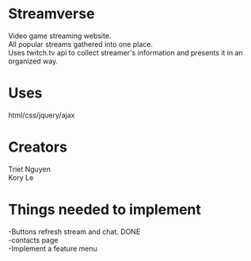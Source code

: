 Streamverse
===========

Video game streaming website. <br>
All popular streams gathered into one place. <br>
Uses twitch.tv api to collect streamer's information and presents it in an organized way.

Uses
=====
html/css/jquery/ajax

Creators
=========
Triet Nguyen <br>
Kory Le

Things needed to implement
==========================
-Buttons refresh stream and chat. DONE
<br>
-contacts page
<br>
-Implement a feature menu
